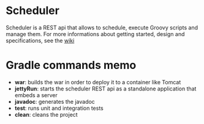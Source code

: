 # Scheduler
Scheduler is a REST api that allows to schedule, execute Groovy scripts and manage them.
For more informations about getting started, design and specifications, see the [wiki](https://github.com/sandrineBeauche/Scheduler/wiki)


# Gradle commands memo

* **war**: builds the war in order to deploy it to a container like Tomcat
* **jettyRun**: starts the scheduler REST api as a standalone application that embeds a server
* **javadoc**: generates the javadoc
* **test**: runs unit and integration tests
* **clean**: cleans the project